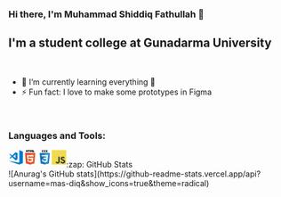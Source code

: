 ### Hi there, I'm Muhammad Shiddiq Fathullah 👋

## I'm a student college at Gunadarma University

<br />

- 🌱 I’m currently learning everything 🤣
- ⚡ Fun fact: I love to make some prototypes in Figma

<br />

### Languages and Tools:

<img align="left" alt="Visual Studio Code" width="26px" src="https://raw.githubusercontent.com/github/explore/80688e429a7d4ef2fca1e82350fe8e3517d3494d/topics/visual-studio-code/visual-studio-code.png" />
<img align="left" alt="HTML5" width="26px" src="https://raw.githubusercontent.com/github/explore/80688e429a7d4ef2fca1e82350fe8e3517d3494d/topics/html/html.png" />
<img align="left" alt="CSS3" width="26px" src="https://raw.githubusercontent.com/github/explore/80688e429a7d4ef2fca1e82350fe8e3517d3494d/topics/css/css.png" />
<img align="left" alt="JavaScript" width="26px" src="https://raw.githubusercontent.com/github/explore/80688e429a7d4ef2fca1e82350fe8e3517d3494d/topics/javascript/javascript.png" />

<br />

<summary>:zap: GitHub Stats</summary>
![Anurag's GitHub stats](https://github-readme-stats.vercel.app/api?username=mas-diq&show_icons=true&theme=radical)